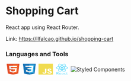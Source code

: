 # Shopping Cart

React app using React Router.

Link: https://llfalcao.github.io/shopping-cart

### Languages and Tools

<div style="display: inline_block">
    <img align="center" alt="HTML" title="HTML" height="30" width="40" src="https://raw.githubusercontent.com/devicons/devicon/master/icons/html5/html5-original.svg"/>
    <img align="center" alt="CSS" title="CSS" height="30" width="40" src="https://raw.githubusercontent.com/devicons/devicon/master/icons/css3/css3-original.svg"/>
    <img align="center" alt="Javascript" title="Javascript" height="30" width="40" src="https://raw.githubusercontent.com/devicons/devicon/master/icons/javascript/javascript-plain.svg"/>
    <img align="center" src="https://raw.githubusercontent.com/devicons/devicon/master/icons/react/react-original-wordmark.svg" alt="React" title="React" width="40" height="30" />
    <img align="center" src="https://styled-components.com/logo.png" alt="Styled Components" title="Styled Components" width="30" height="30" />
</div>
